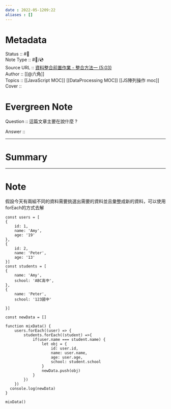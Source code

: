 ```yaml
---
date : 2022-05-1209:22
aliases : []
---
```

# Metadata
Status :: #🌱 <br>
Note Type :: #📨/💿 <br>
Source URL :: [資料整合前置作業 - 整合方法一 (5:03)](https://courses.hexschool.com/courses/the-f2e-js/lectures/37105983) <br>
Author :: [[@六角]] <br>
Topics :: [[JavaScript MOC]] [[DataProcessing MOC]] [[JS陣列操作 moc]] <br>
Cover ::

# Evergreen Note

Question :: 這篇文章主要在說什麼 ?

Answer ::

---

# Summary 

---

# Note
假設今天有兩組不同的資料需要挑選出需要的資料並且彙整成新的資料，可以使用forEach的方式去解
```
const users = [
{
	id: 1,
	name: 'Amy',
	age: '19'
},
{
	id: 2,
	name: 'Peter',
	age: '13'
}]
const students = [
{
	name: 'Amy',
	school: 'ABC高中',
},
{
	name: 'Peter',
	school: '123國中'

}] 

const newData = []

function mixData() {
  	users.forEach((user) => {
		students.forEach((student) =>{
			if(user.name === student.name) {
				let obj = {
					id: user.id,
					name: user.name,
					age: user.age,
					school: student.school
				}
				newData.push(obj)
			}
		})
	})
  console.log(newData)
}

mixData()


```